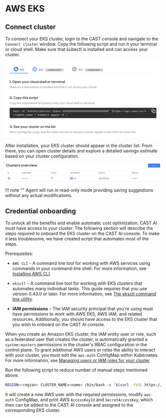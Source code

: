 # AWS EKS

## Connect cluster

To connect your EKS cluster, login to the CAST console and navigate to the `Connect cluster` window. Copy the following script
and run it your terminal or cloud shell. Make sure that kubectl is installed and can access your cluster.

![img.png](../screenshots/connect-cluster-2.png)

After installation, your EKS cluster should appear in the cluster list. From there, you can open cluster details and explore
a detailed savings estimate based on your cluster configuration.

![img.png](../screenshots/connect-cluster-3.png)

!!! note ""
    Agent will run in read-only mode providing saving suggestions without any actual modifications.

## Credential onboarding

To unlock all the benefits and enable automatic cost optimization, CAST AI must have access to your cluster. The following
section will describe the steps required to onboard the EKS cluster on the CAST AI console. To make it less troublesome, we have created
script that automates most of the steps.

Prerequisites:

- `AWS CLI` - A command line tool for working with AWS services using commands in your command-line shell. For more
  information, see [Installing AWS CLI](https://docs.aws.amazon.com/cli/latest/userguide/install-cliv2.html).

- `eksctl` – A command line tool for working with EKS clusters that automates many individual tasks. This guide requires
  that you use version 0.43.0 or later. For more information,
  see [The eksctl command line utility](https://docs.aws.amazon.com/eks/latest/userguide/eksctl.html).

- **IAM permissions** – The IAM security principal that you're using must have permissions to work with AWS EKS, AWS IAM,
  and related resources. Additionally, you should have access to the EKS cluster that you wish to onboard on the CAST AI console.

When you create an Amazon EKS cluster, the IAM entity user or role, such as a federated user that creates the cluster,
is automatically granted a `system:masters` permissions in the cluster's RBAC configuration in the control plane. To grant
additional AWS users or roles the ability to interact with your cluster, you must edit the `aws-auth` ConfigMap within
Kubernetes. For more information,
see [Managing users or IAM roles for your cluster](https://docs.aws.amazon.com/eks/latest/userguide/add-user-role.html)

Run the following script to reduce number of manual steps mentioned above.

```bash
REGION=<region> CLUSTER_NAME=<name> /bin/bash -c "$(curl -fsSL https://raw.githubusercontent.com/castai/docs/main/docs/getting-started/credentials/configuring-eks-credentials/script.sh)"
```

It will create a new AWS user with the required permissions, modify `aws-auth` ConfigMap, and print AWS `AccessKeyId`
and `SecretAccessKey`, which then can be added to the CAST AI console and assigned to the corresponding EKS cluster.
